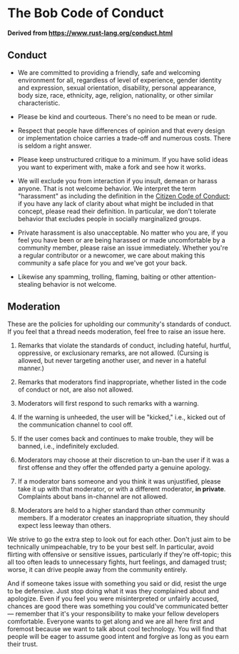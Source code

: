 # The Bob Code of Conduct

**Derived from https://www.rust-lang.org/conduct.html**

## Conduct

- We are committed to providing a friendly, safe and welcoming environment for
  all, regardless of level of experience, gender identity and expression, sexual
  orientation, disability, personal appearance, body size, race, ethnicity, age,
  religion, nationality, or other similar characteristic.

- Please be kind and courteous. There's no need to be mean or rude.

- Respect that people have differences of opinion and that every design or
  implementation choice carries a trade-off and numerous costs. There is seldom a
  right answer.

- Please keep unstructured critique to a minimum. If you have solid ideas you
  want to experiment with, make a fork and see how it works.

- We will exclude you from interaction if you insult, demean or harass anyone.
  That is not welcome behavior. We interpret the term "harassment" as including
  the definition in the <a href="http://citizencodeofconduct.org/">Citizen Code of
  Conduct</a>; if you have any lack of clarity about what might be included in
  that concept, please read their definition. In particular, we don't tolerate
  behavior that excludes people in socially marginalized groups.

- Private harassment is also unacceptable. No matter who you are, if you feel
  you have been or are being harassed or made uncomfortable by a community member,
  please raise an issue immediately. Whether you're a regular contributor or a
  newcomer, we care about making this community a safe place for you and we've got
  your back.

- Likewise any spamming, trolling, flaming, baiting or other attention-stealing
  behavior is not welcome.

## Moderation

These are the policies for upholding our community's standards of conduct. If
you feel that a thread needs moderation, feel free to raise an issue here.

1. Remarks that violate the standards of conduct, including hateful, hurtful,
   oppressive, or exclusionary remarks, are not allowed. (Cursing is allowed,
   but never targeting another user, and never in a hateful manner.)

2. Remarks that moderators find inappropriate, whether listed in the code of
   conduct or not, are also not allowed.

3. Moderators will first respond to such remarks with a warning.

4. If the warning is unheeded, the user will be "kicked," i.e., kicked out of
   the communication channel to cool off.

5. If the user comes back and continues to make trouble, they will be banned,
   i.e., indefinitely excluded.

6. Moderators may choose at their discretion to un-ban the user if it was a
   first offense and they offer the offended party a genuine apology.

7. If a moderator bans someone and you think it was unjustified, please take it
   up with that moderator, or with a different moderator, **in private**.
   Complaints about bans in-channel are not allowed.

8. Moderators are held to a higher standard than other community members. If a
   moderator creates an inappropriate situation, they should expect less leeway
   than others.

We strive to go the extra step to look out for each other. Don't just aim to be
technically unimpeachable, try to be your best self. In particular, avoid
flirting with offensive or sensitive issues, particularly if they're off-topic;
this all too often leads to unnecessary fights, hurt feelings, and damaged
trust; worse, it can drive people away from the community entirely.

And if someone takes issue with something you said or did, resist the urge to be
defensive. Just stop doing what it was they complained about and apologize. Even
if you feel you were misinterpreted or unfairly accused, chances are good there
was something you could've communicated better — remember that it's your
responsibility to make your fellow developers comfortable. Everyone wants to get
along and we are all here first and foremost because we want to talk about cool
technology. You will find that people will be eager to assume good intent and
forgive as long as you earn their trust.
